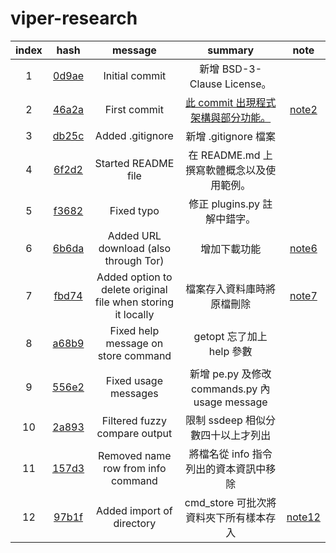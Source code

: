 # viper-research

| index |  hash |       message       | summary | note |
|:-----:|:-----:|:-------------------:|:-------:|:----:|
|   1   | [0d9ae] | Initial commit      | 新增 BSD-3-Clause License。        |
|   2   | [46a2a] | First commit        | [此 commit 出現程式架構與部分功能。]| [note2] |
|   3   | [db25c] | Added .gitignore    | 新增 .gitignore 檔案        |
|   4   | [6f2d2] | Started README file | 在 README.md 上撰寫軟體概念以及使用範例。        |
|   5   | [f3682] | Fixed typo          | 修正 plugins.py 註解中錯字。        |
|   6   | [6b6da] | Added URL download (also through Tor) | 增加下載功能 | [note6] |
|   7   | [fbd74] | Added option to delete original file when storing it locally | 檔案存入資料庫時將原檔刪除 | [note7] |
|   8   | [a68b9] | Fixed help message on store command | getopt 忘了加上 help 參數 |
|   9   | [556e2] | Fixed usage messages | 新增 pe.py 及修改 commands.py 內 usage message |
|  10   | [2a893] | Filtered fuzzy compare output | 限制 ssdeep 相似分數四十以上才列出 
|  11   | [157d3] | Removed name row from info command | 將檔名從 info 指令列出的資本資訊中移除 
|  12   | [97b1f] | Added import of directory | cmd_store 可批次將資料夾下所有樣本存入 | [note12] |

[0d9ae]:https://github.com/viper-framework/viper/tree/0d9ae
[46a2a]:https://github.com/viper-framework/viper/tree/46a2a
[db25c]:https://github.com/viper-framework/viper/tree/db25c
[6f2d2]:https://github.com/viper-framework/viper/tree/6f2d2
[f3682]:https://github.com/viper-framework/viper/tree/f3682
[6b6da]:https://github.com/viper-framework/viper/tree/6b6da
[fbd74]:https://github.com/viper-framework/viper/tree/fbd74
[a68b9]:https://github.com/viper-framework/viper/tree/a68b9
[556e2]:https://github.com/viper-framework/viper/tree/556e2
[2a893]:https://github.com/viper-framework/viper/tree/2a893
[157d3]:https://github.com/viper-framework/viper/tree/157d3
[97b1f]:https://github.com/viper-framework/viper/tree/97b1f

[此 commit 出現程式架構與部分功能。]:https://github.com/18z/viper-trace

[note2]:https://github.com/18z/viper-research/tree/master/materials/2-46a2a
[note6]:https://github.com/18z/viper-research/tree/master/materials/6-6b6da
[note7]:https://github.com/18z/viper-research/tree/master/materials/7-fbd74
[note12]:https://github.com/18z/viper-research/tree/master/materials/12-97b1f
